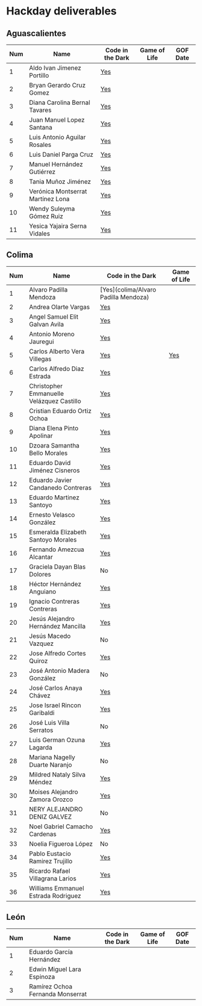 # Hackday deliverables

## Aguascalientes

Num | Name | Code in the Dark | Game of Life | GOF Date
----- | ---- | ---- | ---- | ----
1 | Aldo Ivan Jimenez Portillo | [Yes](aguascalientes/AldoIvanJimenezPortillo) 
2 | Bryan Gerardo Cruz Gomez | [Yes](aguascalientes/BryanGerardoCruzGomez)
3 | Diana Carolina Bernal Tavares | [Yes](aguascalientes/DianaCarolinaBernalTavares)
4 | Juan Manuel Lopez Santana | [Yes](aguascalientes/JuanManuelLopezSantana)
5 | Luis Antonio Aguilar Rosales | [Yes](aguascalientes/LuisAntonioAguilarRosales)
6 | Luis Daniel Parga Cruz | [Yes](aguascalientes/LuisDanielPargaCruz)
7 | Manuel Hernández Gutiérrez | [Yes](aguascalientes/ManuelHernándezGutiérrez)
8 | Tania Muñoz Jiménez | [Yes](aguascalientes/TaniaMuñozJiménez)
9 | Verónica Montserrat Martínez Lona | [Yes](aguascalientes/VerónicaMontserratMartínezLona)
10 | Wendy Suleyma Gómez Ruiz | [Yes](aguascalientes/WendySuleymaGómezRuiz)
11 | Yesica Yajaira Serna Vidales | [Yes](aguascalientes/YesicaYajairaSernaVidales)

## Colima

Num | Name | Code in the Dark | Game of Life 
----- | ---- | ---- | ---- 
1 | Alvaro Padilla Mendoza | [Yes](colima/Alvaro Padilla Mendoza) 
2 | Andrea Olarte Vargas | [Yes](colima/AndreaOlarteVargas)
3 | Angel Samuel Elit Galvan Avila | [Yes](colima/AngelSamuelElitGalvanAvila)
4 | Antonio Moreno Jauregui | [Yes](colima/AntonioMorenoJauregui)
5 | Carlos Alberto Vera Villegas | [Yes](https://github.com/kikiondo/magmalabs) | [Yes](https://github.com/kikiondo/magmalabs) 
6 | Carlos Alfredo Diaz Estrada | [Yes](colima/CarlosAlfredoDiazEstrada)
7 | Christopher Emmanuelle Velázquez Castillo | [Yes](colima/ChristopherEmmanuelleVelázquezCastillo)
8 | Cristian Eduardo Ortiz Ochoa | [Yes](colima/CristianEduardoOrtizOchoa)
9 | Diana Elena Pinto Apolinar | [Yes](colima/DianaElenaPintoApolinar)
10 | Dzoara Samantha Bello Morales | [Yes](colima/DzoaraSamanthaBelloMorales)
11 | Eduardo David Jiménez Cisneros | [Yes](colima/EduardoDavidJiménezCisneros)
12 | Eduardo Javier Candanedo Contreras | [Yes](colima/EduardoJavierCandanedoContreras)
13 | Eduardo Martinez Santoyo | [Yes](colima/EduardoMartinezSantoyo)
14 | Ernesto Velasco González | [Yes](colima/ErnestoVelascoGonzález)
15 | Esmeralda Elizabeth Santoyo Morales | [Yes](colima/EsmeraldaElizabethSantoyoMorales)
16 | Fernando Amezcua Alcantar | [Yes](colima/FernandoAmezcuaAlcantar)
17 | Graciela Dayan Blas Dolores | No
18 | Héctor Hernández Anguiano | [Yes](colima/HéctorHernándezAnguiano)
19 | Ignacio Contreras Contreras | [Yes](colima/IgnacioContrerasContreras)
20 | Jesús Alejandro Hernández Mancilla | [Yes](colima/JesúsAlejandroHernándezMancilla)
21 | Jesús Macedo Vazquez | No
22 | Jose Alfredo Cortes Quiroz | [Yes](colima/JoseAlfredoCortesQuiroz)
23 | José Antonio Madera González | No
24 | José Carlos Anaya Chávez | [Yes](colima/JoséCarlosAnayaChávez)
25 | Jose Israel Rincon Garibaldi | [Yes](colima/JoseIsraelRinconGaribaldi)
26 | José Luis Villa Serratos | No
27 | Luis German Ozuna Lagarda | [Yes](colima/LuisGermanOzunaLagarda)
28 | Mariana Nagelly Duarte Naranjo | No
29 | Mildred Nataly Silva Méndez | [Yes](colima/MildredNatalySilvaMéndez)
30 | Moises Alejandro Zamora Orozco | [Yes](colima/MoisesAlejandroZamoraOrozco)
31 | NERY ALEJANDRO DENIZ GALVEZ | No
32 | Noel Gabriel Camacho Cardenas | [Yes](colima/NoelGabrielCamachoCardenas)
33 | Noelia Figueroa López | No
34 | Pablo Eustacio Ramirez Trujillo | [Yes](colima/PabloEustacioRamirezTrujillo)
35 | Ricardo Rafael Villagrana Larios | [Yes](colima/RicardoRafaelVillagranaLarios)
36 | Williams Emmanuel Estrada Rodriguez | [Yes](colima/WilliamsEmmanuelEstradaRodriguez)

## León

Num | Name | Code in the Dark | Game of Life | GOF Date
----- | ---- | ---- | ---- | ----
1 | Eduardo García Hernández
2 | Edwin Miguel Lara Espinoza
3 | Ramírez Ochoa Fernanda Monserrat